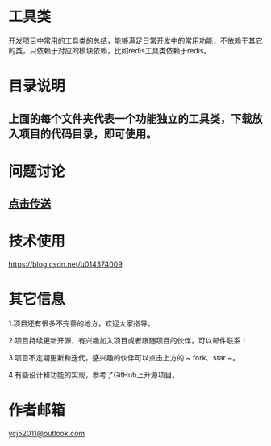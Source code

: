 # 工具类
开发项目中常用的工具类的总结，能够满足日常开发中的常用功能，不依赖于其它的类，只依赖于对应的模块依赖，比如redis工具类依赖于redis。


# 目录说明
## 上面的每个文件夹代表一个功能独立的工具类，下载放入项目的代码目录，即可使用。


# 问题讨论
## [点击传送](https://github.com/YouAreOnlyOne/FastFrameJar/issues)

# 技术使用
https://blog.csdn.net/u014374009

# 其它信息
1.项目还有很多不完善的地方，欢迎大家指导。

2.项目持续更新开源，有兴趣加入项目或者跟随项目的伙伴，可以邮件联系！

3.项目不定期更新和迭代，感兴趣的伙伴可以点击上方的 ~ fork、star ~。

4.有些设计和功能的实现，参考了GitHub上开源项目。

# 作者邮箱
ycj52011@outlook.com
